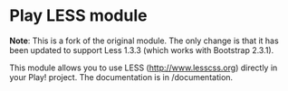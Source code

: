 Play LESS module
================

**Note**: This is a fork of the original module. The only change is that it has been updated to support Less 1.3.3 (which works with Bootstrap 2.3.1).

This module allows you to use LESS (http://www.lesscss.org) directly in your Play! project. The documentation is in /documentation.

